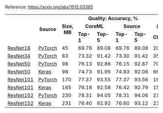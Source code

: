Reference: https://arxiv.org/abs/1512.03385

<table>
  <tbody>
    <tr>
      <td rowspan=3></td>
      <td rowspan=3 align="center"><b>Source</b></td>
      <td rowspan=3 align="center"><b>Size, MB</b></td>
      <td colspan="4" align="center"><b>Quality: Accuracy, %</b></td>
      <td colspan="5" align="center"><b>Latency, ms</b></td>
    </tr>
    <tr>
      <td colspan="2" align="center"><b>CoreML</b></td>
      <td colspan="2" align="center"><b>Source</b></td>
      <td colspan="3" align="center"><b>iPhone 11 Pro</b></td>
      <td colspan="2" align="center"><b>iPhone 7</b></td>
    </tr>
    <tr>
      <td><b>Top-1</b></td>
      <td><b>Top-5</b></td>
      <td><b>Top-1</b></td>
      <td><b>Top-5</b></td>
      <td><b>CPU</b></td>
      <td><b>GPU</b></td>
      <td><b>ANE</b></td>
      <td><b>CPU</b></td>
      <td><b>GPU</b></td>
    </tr>
    <tr>
      <td><a href="https://dl.dropboxusercontent.com/s/kb9cvlhq7napk0l/resnet18_torchvision.mlmodel?dl=0">ResNet18</a></td>
      <td><a href="https://github.com/pytorch/vision/blob/7aea80c9497ff78353fef1d9699490c5da6f41b6/torchvision/models/resnet.py#L232">PyTorch</a></td>
      <td>45</td>
      <td>69.76</td>
      <td>89.08</td>
      <td>69.76</td>
      <td>89.08</td>
      <td>20</td>
      <td>35</td>
      <td>8</td>
      <td>78</td>
      <td>49</td>
    </tr>
    <tr>
      <td><a href="https://dl.dropboxusercontent.com/s/1mswx0g912emzov/resnet34_torchvision.mlmodel?dl=0">ResNet34</a></td>
      <td><a href="https://github.com/pytorch/vision/blob/7aea80c9497ff78353fef1d9699490c5da6f41b6/torchvision/models/resnet.py#L244">PyTorch</a></td>
      <td>83</td>
      <td>73.32</td>
      <td>91.42</td>
      <td>73.30</td>
      <td>91.42</td>
      <td>35</td>
      <td>47</td>
      <td>9</td>
      <td>150</td>
      <td>50</td>
    </tr>
    <tr>
      <td><a href="https://dl.dropboxusercontent.com/s/s9hllnvbvxdp8j2/resnet50_torchvision.mlmodel?dl=0">ResNet50</a></td>
      <td><a href="https://github.com/pytorch/vision/blob/7aea80c9497ff78353fef1d9699490c5da6f41b6/torchvision/models/resnet.py#L256">PyTorch</a></td>
      <td>98</td>
      <td>76.13</td>
      <td>92.86</td>
      <td>76.15</td>
      <td>92.87</td>
      <td>70</td>
      <td>50</td>
      <td>10</td>
      <td>186</td>
      <td>70</td>
    </tr>
    <tr>
      <td><a href="https://dl.dropboxusercontent.com/s/h4rmfx72n9o1pvr/resnet50_keras_applications.mlmodel?dl=0">ResNet50</a></td>
      <td><a href="https://github.com/keras-team/keras-applications/blob/bc89834ed36935ab4a4994446e34ff81c0d8e1b7/keras_applications/resnet_common.py#L423">Keras</a></td>
      <td>98</td>
      <td>74.73</td>
      <td>91.95</td>
      <td>74.93</td>
      <td>92.06</td>
      <td>66</td>
      <td>45</td>
      <td>9</td>
      <td>170</td>
      <td>62</td>
    </tr>
    <tr>
      <td><a href="https://dl.dropboxusercontent.com/s/xuwfhjeinndmyh2/resnet101_torchvision.mlmodel?dl=0">ResNet101</a></td>
      <td><a href="https://github.com/pytorch/vision/blob/7aea80c9497ff78353fef1d9699490c5da6f41b6/torchvision/models/resnet.py#L268">PyTorch</a></td>
      <td>170</td>
      <td>77.37</td>
      <td>93.55</td>
      <td>77.37</td>
      <td>93.56</td>
      <td>165</td>
      <td>58</td>
      <td>11</td>
      <td>327</td>
      <td>119</td>
    </tr>
    <tr>
      <td><a href="https://dl.dropboxusercontent.com/s/h7vuy33pyqkvehq/resnet101_keras_applications.mlmodel?dl=0">ResNet101</a></td>
      <td><a href="https://github.com/keras-team/keras-applications/blob/bc89834ed36935ab4a4994446e34ff81c0d8e1b7/keras_applications/resnet_common.py#L443">Keras</a></td>
      <td>165</td>
      <td>76.18</td>
      <td>92.58</td>
      <td>76.42</td>
      <td>92.79</td>
      <td>151</td>
      <td>55</td>
      <td>9</td>
      <td>313</td>
      <td>135</td>
    </tr>
    <tr>
      <td><a href="https://dl.dropboxusercontent.com/s/krztu2psx1z7exx/resnet152_torchvision.mlmodel?dl=0">ResNet152</a></td>
      <td><a href="https://github.com/pytorch/vision/blob/7aea80c9497ff78353fef1d9699490c5da6f41b6/torchvision/models/resnet.py#L280">PyTorch</a></td>
      <td>230</td>
      <td>78.31</td>
      <td>94.05</td>
      <td>78.31</td>
      <td>94.06</td>
      <td>216</td>
      <td>75</td>
      <td>14</td>
      <td>490</td>
      <td>204</td>
    </tr>
    <tr>
      <td><a href="https://dl.dropboxusercontent.com/s/wqzr2owu8i6498m/resnet152_keras_applications.mlmodel?dl=0">ResNet152</a></td>
      <td><a href="https://github.com/keras-team/keras-applications/blob/bc89834ed36935ab4a4994446e34ff81c0d8e1b7/keras_applications/resnet_common.py#L463">Keras</a></td>
      <td>231</td>
      <td>76.40</td>
      <td>92.92</td>
      <td>76.60</td>
      <td>93.12</td>
      <td>214</td>
      <td>73</td>
      <td>12</td>
      <td>441</td>
      <td>165</td>
    </tr>
  </tbody>
</table>
